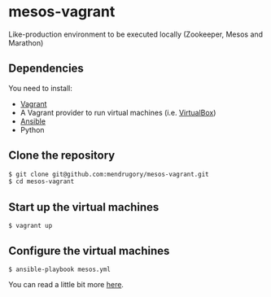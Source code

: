 # mesos-vagrant

Like-production environment to be executed locally (Zookeeper, Mesos and Marathon)


## Dependencies

You need to install:

* [Vagrant](https://www.vagrantup.com/)
* A Vagrant provider to run virtual machines (i.e. [VirtualBox](https://www.virtualbox.org/))
* [Ansible](https://www.ansible.com/)
* Python

## Clone the repository

```bash
$ git clone git@github.com:mendrugory/mesos-vagrant.git
$ cd mesos-vagrant
```

## Start up the virtual machines

```
$ vagrant up
```

## Configure the virtual machines

```
$ ansible-playbook mesos.yml
```

You can read a little bit more [here](https://www.mendrugory.com/post/mesos-local-development).